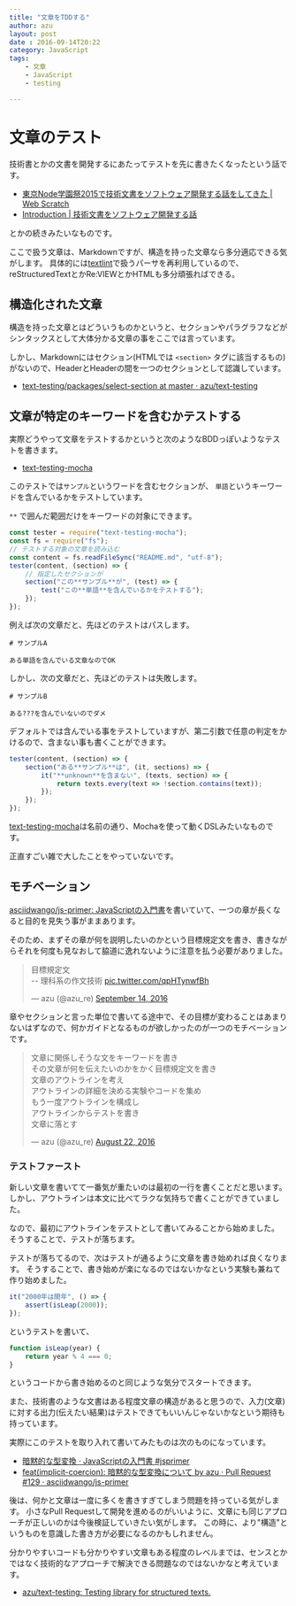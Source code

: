 ```yaml
---
title: "文章をTDDする"
author: azu
layout: post
date : 2016-09-14T20:22
category: JavaScript
tags:
    - 文章
    - JavaScript
    - testing

---
```


# 文章のテスト

技術書とかの文書を開発するにあたってテストを先に書きたくなったという話です。

- [東京Node学園祭2015で技術文書をソフトウェア開発する話をしてきた | Web Scratch](https://efcl.info/2015/11/07/nodefest-2015/)
- [Introduction | 技術文書をソフトウェア開発する話](https://azu.gitbooks.io/nodefest-technical-writing/content/)

とかの続きみたいなものです。

ここで扱う文章は、Markdownですが、構造を持った文章なら多分適応できる気がします。
具体的には[textlint](https://github.com/textlint/textlint "textlint")で扱うパーサを再利用しているので、reStructuredTextとかRe:VIEWとかHTMLも多分頑張ればできる。

## 構造化された文章

構造を持った文章とはどういうものかというと、セクションやパラグラフなどがシンタックスとして大体分かる文章の事をここでは言っています。

しかし、Markdownにはセクション(HTMLでは `<section>` タグに該当するもの)がないので、HeaderとHeaderの間を一つのセクションとして認識しています。

- [text-testing/packages/select-section at master · azu/text-testing](https://github.com/azu/text-testing/tree/master/packages/select-section "text-testing/packages/select-section at master · azu/text-testing")

## 文章が特定のキーワードを含むかテストする

実際どうやって文章をテストするかというと次のようなBDDっぽいようなテストを書きます。

- [text-testing-mocha](https://github.com/azu/text-testing/tree/master/packages/text-testing-mocha "text-testing-mocha")

このテストでは`サンプル`というワードを含むセクションが、
`単語`というキーワードを含んでいるかをテストしています。

`**` で囲んだ範囲だけをキーワードの対象にできます。

```js
const tester = require("text-testing-mocha");
const fs = require("fs");
// テストする対象の文章を読み込む
const content = fs.readFileSync("README.md", "utf-8");
tester(content, (section) => {
    // 指定したセクションが
    section("この**サンプル**が", (test) => {
        test("この**単語**を含んでいるかをテストする");
    });
});
```

例えば次の文章だと、先ほどのテストはパスします。

```
# サンプルA

ある単語を含んでいる文章なのでOK
```

しかし、次の文章だと、先ほどのテストは失敗します。

```
# サンプルB

ある???を含んでいないのでダメ
```

デフォルトでは含んでいる事をテストしていますが、第二引数で任意の判定をかけるので、含まない事も書くことができます。

```js
tester(content, (section) => {
    section("ある**サンプル**は", (it, sections) => {
        it("**unknown**を含まない", (texts, section) => {
            return texts.every(text => !section.contains(text));
        });
    });
});
```

[text-testing-mocha](https://github.com/azu/text-testing/tree/master/packages/text-testing-mocha "text-testing-mocha")は名前の通り、Mochaを使って動くDSLみたいなものです。

正直すごい雑で大したことをやっていないです。

## モチベーション

[asciidwango/js-primer: JavaScriptの入門書](https://github.com/asciidwango/js-primer "asciidwango/js-primer: JavaScriptの入門書")を書いていて、一つの章が長くなると目的を見失う事がままあります。

そのため、まずその章が何を説明したいのかという目標規定文を書き、書きながらそれを何度も見なおして脇道に逸れないように注意を払う必要がありました。

<blockquote class="twitter-tweet" data-lang="en"><p lang="ja" dir="ltr">目標規定文<br>-- 理科系の作文技術 <a href="https://t.co/qpHTynwfBh">pic.twitter.com/qpHTynwfBh</a></p>&mdash; azu (@azu_re) <a href="https://twitter.com/azu_re/status/776034638942707712">September 14, 2016</a></blockquote>
<script async src="//platform.twitter.com/widgets.js" charset="utf-8"></script>

章やセクションと言った単位で書いてる途中で、その目標が変わることはあまりないはずなので、何かガイドとなるものが欲しかったのが一つのモチベーションです。

<blockquote class="twitter-tweet" data-lang="en"><p lang="ja" dir="ltr">文章に関係しそうな文をキーワードを書き<br>その文章が何を伝えたいのかをかく目標規定文を書き<br>文章のアウトラインを考え<br>アウトラインの詳細を決める実験やコードを集め<br>もう一度アウトラインを構成し<br>アウトラインからテストを書き<br>文章に落とす</p>&mdash; azu (@azu_re) <a href="https://twitter.com/azu_re/status/767584331875311617">August 22, 2016</a></blockquote>
<script async src="//platform.twitter.com/widgets.js" charset="utf-8"></script>


### テストファースト

新しい文章を書いてて一番気が重たいのは最初の一行を書くことだと思います。
しかし、アウトラインは本文に比べてラクな気持ちで書くことができていました。

なので、最初にアウトラインをテストとして書いてみることから始めました。
そうすることで、テストが落ちます。

テストが落ちてるので、次はテストが通るように文章を書き始めれば良くなります。
そうすることで、書き始めが楽になるのではないかなという実験も兼ねて作り始めました。

```js
it("2000年は閏年", () => {
	assert(isLeap(2000));
});
```

というテストを書いて、

```js
function isLeap(year) {
	return year % 4 === 0;
}
```

というコードから書き始めるのと同じような気分でスタートできます。

また、技術書のような文書はある程度文章の構造があると思うので、入力(文章)に対する出力(伝えたい結果)はテストできてもいいんじゃないかなという期待も持っています。

実際にこのテストを取り入れて書いてみたものは次のものになっています。

- [暗黙的な型変換 · JavaScriptの入門書 #jsprimer](https://asciidwango.github.io/js-primer/basic/implicit-coercion/ "暗黙的な型変換 · JavaScriptの入門書 #jsprimer")
- [feat(implicit-coercion): 暗黙的な型変換について by azu · Pull Request #129 · asciidwango/js-primer](https://github.com/asciidwango/js-primer/pull/129 "feat(implicit-coercion): 暗黙的な型変換について by azu · Pull Request #129 · asciidwango/js-primer")

後は、何かと文章は一度に多くを書きすぎてしまう問題を持っている気がします。
小さなPull Requestして開発を進めるのがいいように、文章にも同じアプローチが正しいのかは今後検証していきたい気がします。
この時に、より"構造"というものを意識した書き方が必要になるのかもしれません。

分かりやすいコードも分かりやすい文章もある程度のレベルまでは、センスとかではなく技術的なアプローチで解決できる問題なのではないかなと考えています。

- [azu/text-testing: Testing library for structured texts.](https://github.com/azu/text-testing "azu/text-testing: Testing library for structured texts.")
